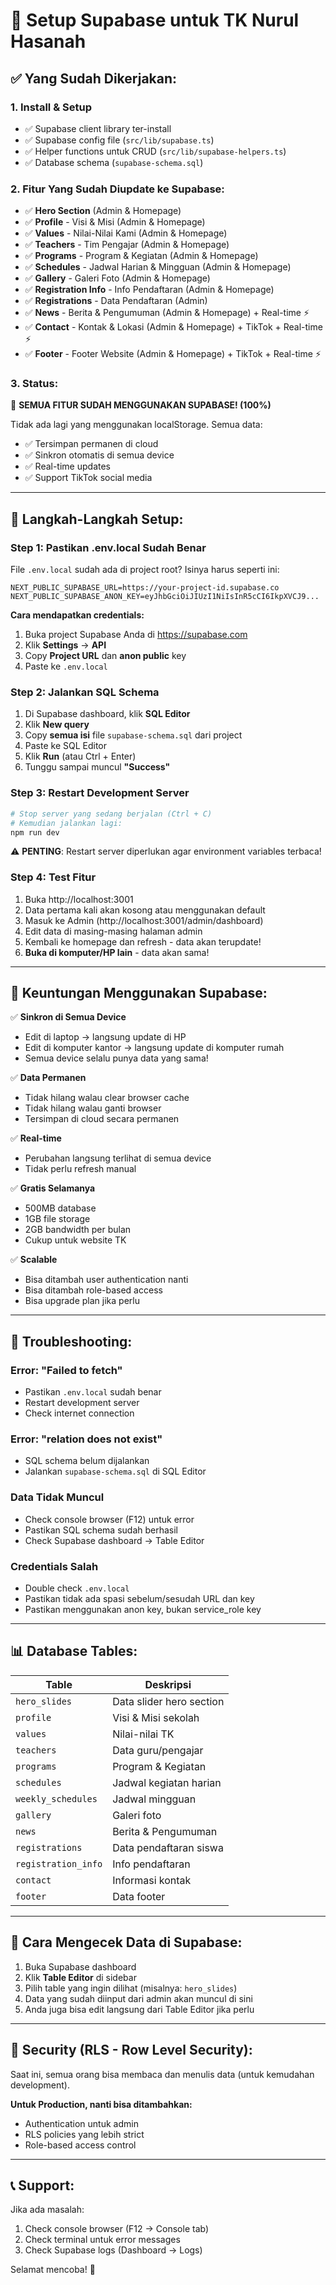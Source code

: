 # 🚀 Setup Supabase untuk TK Nurul Hasanah

## ✅ Yang Sudah Dikerjakan:

### 1. **Install & Setup**

- ✅ Supabase client library ter-install
- ✅ Supabase config file (`src/lib/supabase.ts`)
- ✅ Helper functions untuk CRUD (`src/lib/supabase-helpers.ts`)
- ✅ Database schema (`supabase-schema.sql`)

### 2. **Fitur Yang Sudah Diupdate ke Supabase:**

- ✅ **Hero Section** (Admin & Homepage)
- ✅ **Profile** - Visi & Misi (Admin & Homepage)
- ✅ **Values** - Nilai-Nilai Kami (Admin & Homepage)
- ✅ **Teachers** - Tim Pengajar (Admin & Homepage)
- ✅ **Programs** - Program & Kegiatan (Admin & Homepage)
- ✅ **Schedules** - Jadwal Harian & Mingguan (Admin & Homepage)
- ✅ **Gallery** - Galeri Foto (Admin & Homepage)
- ✅ **Registration Info** - Info Pendaftaran (Admin & Homepage)
- ✅ **Registrations** - Data Pendaftaran (Admin)
- ✅ **News** - Berita & Pengumuman (Admin & Homepage) + Real-time ⚡
- ✅ **Contact** - Kontak & Lokasi (Admin & Homepage) + TikTok + Real-time ⚡
- ✅ **Footer** - Footer Website (Admin & Homepage) + TikTok + Real-time ⚡

### 3. **Status:**

🎉 **SEMUA FITUR SUDAH MENGGUNAKAN SUPABASE! (100%)**

Tidak ada lagi yang menggunakan localStorage. Semua data:

- ✅ Tersimpan permanen di cloud
- ✅ Sinkron otomatis di semua device
- ✅ Real-time updates
- ✅ Support TikTok social media

---

## 📝 Langkah-Langkah Setup:

### **Step 1: Pastikan .env.local Sudah Benar**

File `.env.local` sudah ada di project root? Isinya harus seperti ini:

```env
NEXT_PUBLIC_SUPABASE_URL=https://your-project-id.supabase.co
NEXT_PUBLIC_SUPABASE_ANON_KEY=eyJhbGciOiJIUzI1NiIsInR5cCI6IkpXVCJ9...
```

**Cara mendapatkan credentials:**

1. Buka project Supabase Anda di https://supabase.com
2. Klik **Settings** → **API**
3. Copy **Project URL** dan **anon public** key
4. Paste ke `.env.local`

### **Step 2: Jalankan SQL Schema**

1. Di Supabase dashboard, klik **SQL Editor**
2. Klik **New query**
3. Copy **semua isi** file `supabase-schema.sql` dari project
4. Paste ke SQL Editor
5. Klik **Run** (atau Ctrl + Enter)
6. Tunggu sampai muncul **"Success"**

### **Step 3: Restart Development Server**

```bash
# Stop server yang sedang berjalan (Ctrl + C)
# Kemudian jalankan lagi:
npm run dev
```

⚠️ **PENTING**: Restart server diperlukan agar environment variables terbaca!

### **Step 4: Test Fitur**

1. Buka http://localhost:3001
2. Data pertama kali akan kosong atau menggunakan default
3. Masuk ke Admin (http://localhost:3001/admin/dashboard)
4. Edit data di masing-masing halaman admin
5. Kembali ke homepage dan refresh - data akan terupdate!
6. **Buka di komputer/HP lain** - data akan sama!

---

## 🎯 Keuntungan Menggunakan Supabase:

✅ **Sinkron di Semua Device**

- Edit di laptop → langsung update di HP
- Edit di komputer kantor → langsung update di komputer rumah
- Semua device selalu punya data yang sama!

✅ **Data Permanen**

- Tidak hilang walau clear browser cache
- Tidak hilang walau ganti browser
- Tersimpan di cloud secara permanen

✅ **Real-time**

- Perubahan langsung terlihat di semua device
- Tidak perlu refresh manual

✅ **Gratis Selamanya**

- 500MB database
- 1GB file storage
- 2GB bandwidth per bulan
- Cukup untuk website TK

✅ **Scalable**

- Bisa ditambah user authentication nanti
- Bisa ditambah role-based access
- Bisa upgrade plan jika perlu

---

## 🔧 Troubleshooting:

### **Error: "Failed to fetch"**

- Pastikan `.env.local` sudah benar
- Restart development server
- Check internet connection

### **Error: "relation does not exist"**

- SQL schema belum dijalankan
- Jalankan `supabase-schema.sql` di SQL Editor

### **Data Tidak Muncul**

- Check console browser (F12) untuk error
- Pastikan SQL schema sudah berhasil
- Check Supabase dashboard → Table Editor

### **Credentials Salah**

- Double check `.env.local`
- Pastikan tidak ada spasi sebelum/sesudah URL dan key
- Pastikan menggunakan anon key, bukan service_role key

---

## 📊 Database Tables:

| Table               | Deskripsi                |
| ------------------- | ------------------------ |
| `hero_slides`       | Data slider hero section |
| `profile`           | Visi & Misi sekolah      |
| `values`            | Nilai-nilai TK           |
| `teachers`          | Data guru/pengajar       |
| `programs`          | Program & Kegiatan       |
| `schedules`         | Jadwal kegiatan harian   |
| `weekly_schedules`  | Jadwal mingguan          |
| `gallery`           | Galeri foto              |
| `news`              | Berita & Pengumuman      |
| `registrations`     | Data pendaftaran siswa   |
| `registration_info` | Info pendaftaran         |
| `contact`           | Informasi kontak         |
| `footer`            | Data footer              |

---

## 🎨 Cara Mengecek Data di Supabase:

1. Buka Supabase dashboard
2. Klik **Table Editor** di sidebar
3. Pilih table yang ingin dilihat (misalnya: `hero_slides`)
4. Data yang sudah diinput dari admin akan muncul di sini
5. Anda juga bisa edit langsung dari Table Editor jika perlu

---

## 🔐 Security (RLS - Row Level Security):

Saat ini, semua orang bisa membaca dan menulis data (untuk kemudahan development).

**Untuk Production, nanti bisa ditambahkan:**

- Authentication untuk admin
- RLS policies yang lebih strict
- Role-based access control

---

## 📞 Support:

Jika ada masalah:

1. Check console browser (F12 → Console tab)
2. Check terminal untuk error messages
3. Check Supabase logs (Dashboard → Logs)

Selamat mencoba! 🎉
